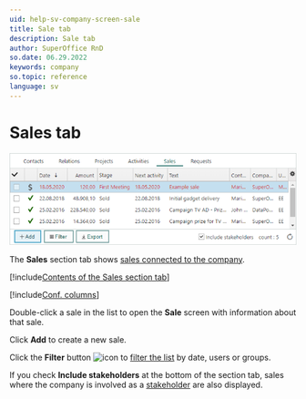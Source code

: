 ```yaml
---
uid: help-sv-company-screen-sale
title: Sale tab
description: Sale tab
author: SuperOffice RnD
so.date: 06.29.2022
keywords: company
so.topic: reference
language: sv
---
```


# Sales tab

![Sales tab -screenshot][img1]

The **Sales** section tab shows [sales connected to the company][2].

[!include[Contents of the Sales section tab](../../../learn/includes/sales-tab.md)]

[!include[Conf. columns](../../../learn/includes/tip-configure-columns.md)]

Double-click a sale in the list to open the **Sale** screen with information about that sale.

Click **Add** to create a new sale.

Click the **Filter** button ![icon][img2] to [filter the list][4] by date, users or groups.

If you check **Include stakeholders** at the bottom of the section tab, sales where the company is involved as a [stakeholder][3] are also displayed.

<!-- Referenced links -->
[2]: ../../../sale/learn/index.md
[3]: ../../../sale/learn/stakeholders/index.md
[4]: ../../../learn/getting-started/using-filter-function-contact.md

<!-- Referenced images -->
[img1]: media/sale-detail.bmp
[img2]: ../../../../../common/icons/filter-icon.png

